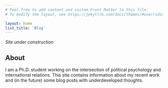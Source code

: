 ```yaml
---
# Feel free to add content and custom Front Matter to this file.
# To modify the layout, see https://jekyllrb.com/docs/themes/#overriding-theme-defaults

layout: home
list_title: 'Blog'
---
```

*Site under construction*

## About


I am a Ph.D. student working on the intersection of political psychology and international relations. This site contains information about my recent work and (in the future) some blog posts with underdeveloped thoughts.


<br/><br/>
